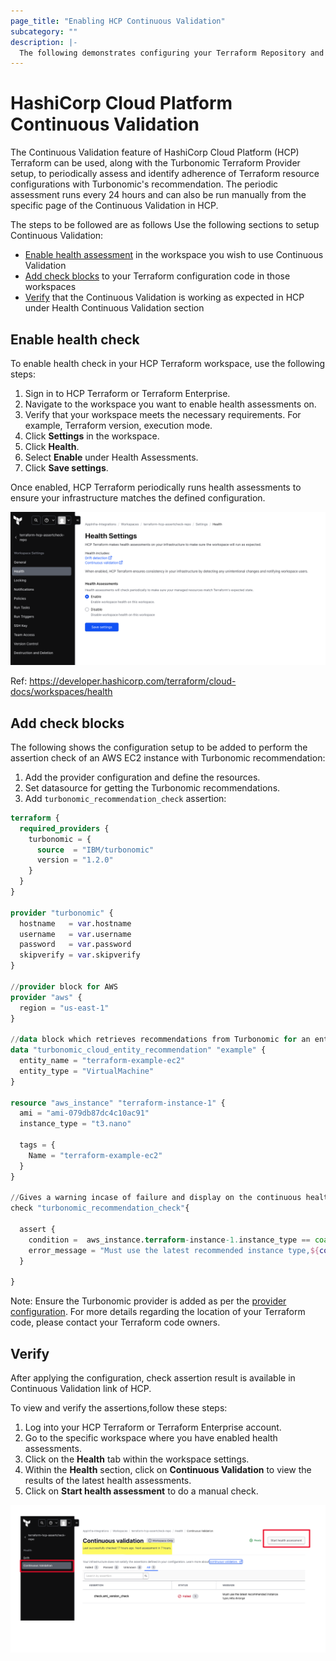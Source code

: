 ```yaml
---
page_title: "Enabling HCP Continuous Validation"
subcategory: ""
description: |-
  The following demonstrates configuring your Terraform Repository and HCP to use Continuous Validation.
---
```


# HashiCorp Cloud Platform Continuous Validation
The Continuous Validation feature of HashiCorp Cloud Platform (HCP) Terraform can be used, along with the Turbonomic Terraform Provider setup, to periodically assess and identify adherence of Terraform resource configurations with Turbonomic's recommendation.  The periodic assessment runs every 24 hours and can also be run manually from the specific page of the Continuous Validation in HCP.

The steps to be followed are as follows
Use the following sections to setup Continuous Validation:
- [Enable health assessment](#enable-health-check---continuous-validation-in-hcp) in the workspace you wish to use Continuous Validation
- [Add check blocks](#add-check-blocks-in-terraform-configuration-file-as-shown-below) to your Terraform configuration code in those workspaces
- [Verify](#after-applying-the-configuration---check-assertion-result-will-be-available-in-continuous-validation-link-of-hcp) that the Continuous Validation is working as expected in HCP under Health Continuous Validation section

## Enable health check

To enable health check in your HCP Terraform workspace, use the following steps:

1. Sign in to HCP Terraform or Terraform Enterprise.
1. Navigate to the workspace you want to enable health assessments on.
1. Verify that your workspace meets the necessary requirements. For example, Terraform version, execution mode.
1. Click **Settings** in the workspace.
1. Click **Health**.
1. Select **Enable** under Health Assessments.
1. Click **Save settings**.

Once enabled, HCP Terraform periodically runs health assessments to ensure your infrastructure matches the defined configuration.

![HCP Health Settings](https://github.com/IBM/terraform-provider-turbonomic/blob/main/imgs/hcp-healthsettings-enable.png?raw=true)

Ref: https://developer.hashicorp.com/terraform/cloud-docs/workspaces/health

## Add check blocks

The following shows the configuration setup to be added to perform the assertion check of an AWS EC2 instance with Turbonomic recommendation:

1. Add the provider configuration and define the resources.
1. Set datasource for getting the Turbonomic recommendations.
1. Add `turbonomic_recommendation_check` assertion:

```terraform
terraform {
  required_providers {
    turbonomic = {
      source  = "IBM/turbonomic"
      version = "1.2.0"
    }
  }
}

provider "turbonomic" {
  hostname   = var.hostname
  username   = var.username
  password   = var.password
  skipverify = var.skipverify
}

//provider block for AWS
provider "aws" {
  region = "us-east-1"
}

//data block which retrieves recommendations from Turbonomic for an entity
data "turbonomic_cloud_entity_recommendation" "example" {
  entity_name = "terraform-example-ec2"
  entity_type = "VirtualMachine"
}

resource "aws_instance" "terraform-instance-1" {
  ami = "ami-079db87dc4c10ac91"
  instance_type = "t3.nano"

  tags = {
    Name = "terraform-example-ec2"
  }
}

//Gives a warning incase of failure and display on the continuous health check
check "turbonomic_recommendation_check"{

  assert {
    condition =  aws_instance.terraform-instance-1.instance_type == coalesce(data.turbonomic_cloud_entity_recommendation.example.new_instance_type,aws_instance.terraform-instance-1.instance_type)
    error_message = "Must use the latest recommended instance type,${coalesce(data.turbonomic_cloud_entity_recommendation.example.new_instance_type,aws_instance.terraform-instance-1.instance_type)}"
  }

}
```

Note: Ensure the Turbonomic provider is added as per the [provider configuration](https://registry.terraform.io/providers/IBM/turbonomic/latest/docs#configure-the-provider-credentials).  For more details regarding the location of your Terraform code, please contact your Terraform code owners.

## Verify
After applying the configuration, check assertion result is available in Continuous Validation link of HCP.

To view and verify the assertions,follow these steps:

1. Log into your HCP Terraform or Terraform Enterprise account.
1. Go to the specific workspace where you have enabled health assessments.
1. Click on the **Health** tab within the workspace settings.
1. Within the **Health** section, click on **Continuous Validation** to view the results of the latest health assessments.
1. Click on **Start health assessment** to do a manual check.

![HCP Health Settings](https://github.com/IBM/terraform-provider-turbonomic/blob/main/imgs/continous_validation_hcp.png?raw=true)

